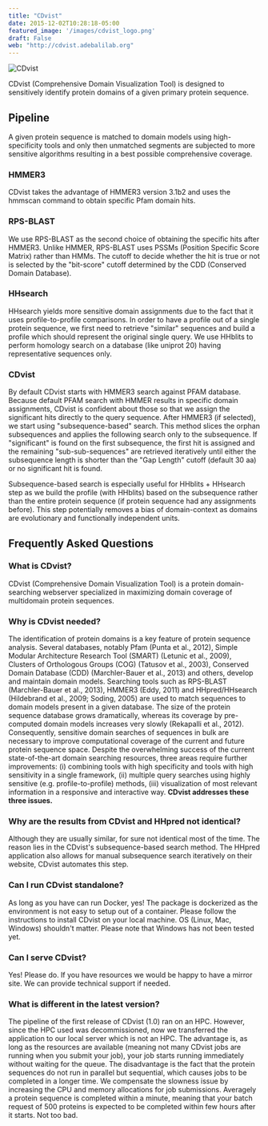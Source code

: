 ```yaml
---
title: "CDvist"
date: 2015-12-02T10:28:18-05:00
featured_image: '/images/cdvist_logo.png'
draft: False
web: "http://cdvist.adebalilab.org"
---
```



![CDvist](/images/cdvist_logo.png)

CDvist (Comprehensive Domain Visualization Tool) is designed to sensitively identify protein domains of a given primary protein sequence.

## Pipeline

A given protein sequence is matched to domain models using high-specificity tools and only then unmatched segments are subjected to more sensitive algorithms resulting in a best possible comprehensive coverage.

### HMMER3

CDvist takes the advantage of HMMER3 version 3.1b2 and uses the hmmscan command to obtain specific Pfam domain hits. 

### RPS-BLAST

We use RPS-BLAST as the second choice of obtaining the specific hits after HMMER3. Unlike HMMER, RPS-BLAST uses PSSMs (Position Specific Score Matrix) rather than HMMs. The cutoff to decide whether the hit is true or not is selected by the "bit-score" cutoff determined by the CDD (Conserved Domain Database).

### HHsearch

HHsearch yields more sensitive domain assignments due to the fact that it uses profile-to-profile comparisons. In order to have a profile out of a single protein sequence, we first need to retrieve "similar" sequences and build a profile which should represent the original single query. We use HHblits to perform homology search on a database (like uniprot 20) having representative sequences only.

### CDvist

By default CDvist starts with HMMER3 search against PFAM database. Because default PFAM search with HMMER results in specific domain assignments, CDvist is confident about those so that we assign the significant hits directly to the query sequence. After HMMER3 (if selected), we start using "subsequence-based" search. This method slices the orphan subsequences and applies the following search only to the subsequence. If "significant" is found on the first subsequence, the first hit is assigned and the remaining "sub-sub-sequences" are retrieved iteratively until either the subsequence length is shorter than the "Gap Length" cutoff (default 30 aa) or no significant hit is found.

Subsequence-based search is especially useful for HHblits + HHsearch step as we build the profile (with HHblits) based on the subsequence rather than the entire protein sequence (if protein sequence had any assignments before). This step potentially removes a bias of domain-context as domains are evolutionary and functionally independent units.

## Frequently Asked Questions

### What is CDvist?

CDvist (Comprehensive Domain Visualization Tool) is a protein domain-searching webserver specialized in maximizing domain coverage of multidomain protein sequences.

### Why is CDvist needed?

The identification of protein domains is a key feature of protein sequence analysis. Several databases, notably Pfam (Punta et al., 2012), Simple Modular Architecture Research Tool (SMART) (Letunic et al., 2009), Clusters of Orthologous Groups (COG) (Tatusov et al., 2003), Conserved Domain Database (CDD) (Marchler-Bauer et al., 2013) and others, develop and maintain domain models. Searching tools such as RPS-BLAST (Marchler-Bauer et al., 2013), HMMER3 (Eddy, 2011) and HHpred/HHsearch (Hildebrand et al., 2009; Soding, 2005) are used to match sequences to domain models present in a given database. The size of the protein sequence database grows dramatically, whereas its coverage by pre-computed domain models increases very slowly (Rekapalli et al., 2012). Consequently, sensitive domain searches of sequences in bulk are necessary to improve computational coverage of the current and future protein sequence space. Despite the overwhelming success of the current state-of-the-art domain searching resources, three areas require further improvements: (i) combining tools with high specificity and tools with high sensitivity in a single framework, (ii) multiple query searches using highly sensitive (e.g. profile-to-profile) methods, (iii) visualization of most relevant information in a responsive and interactive way. **CDvist addresses these three issues.**

### Why are the results from CDvist and HHpred not identical?

Although they are usually similar, for sure not identical most of the time. The reason lies in the CDvist's subsequence-based search method. The HHpred application also allows for manual subsequence search iteratively on their website, CDvist automates this step.

### Can I run CDvist standalone?

As long as you have can run Docker, yes! The package is dockerized as the environment is not easy to setup out of a container. Please follow the instructions to install CDvist on your local machine. OS (Linux, Mac, Windows) shouldn't matter. Please note that Windows has not been tested yet.

### Can I serve CDvist?

Yes! Please do. If you have resources we would be happy to have a mirror site. We can provide technical support if needed.

### What is different in the latest version?

The pipeline of the first release of CDvist (1.0) ran on an HPC. However, since the HPC used was decommissioned, now we transferred the application to our local server which is not an HPC. The advantage is, as long as the resources are available (meaning not many CDvist jobs are running when you submit your job), your job starts running immediately without waiting for the queue. The disadvantage is the fact that the protein sequences do not run in parallel but sequential, which causes jobs to be completed in a longer time. We compensate the slowness issue by increasing the CPU and memory allocations for job submissions. Averagely a protein sequence is completed within a minute, meaning that your batch request of 500 proteins is expected to be completed within few hours after it starts. Not too bad.

